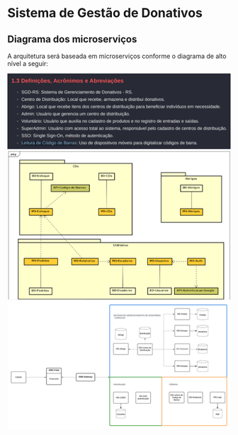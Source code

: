 # Sistema de Gestão de Donativos

## Diagrama dos microserviços

A arquitetura será baseada em microserviços conforme o diagrama de alto nível a seguir:

![alt text](docs/base.png)
![alt text](docs/arquitetura-microservicos.png)
![alt text](docs/arquitetura.png)
